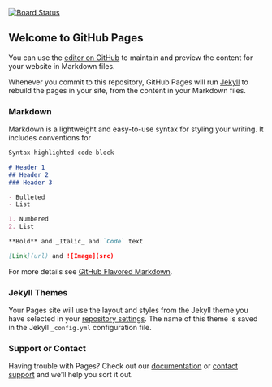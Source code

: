 [![Board Status](https://dev.azure.com/DeepBrainz/042f17eb-99a8-4e22-b301-d373141d1112/358af3d3-64dc-484a-8220-2d3d9f338fd6/_apis/work/boardbadge/e6a92fc2-b194-49a9-bc6b-2f1b158b9c8a)](https://dev.azure.com/DeepBrainz/042f17eb-99a8-4e22-b301-d373141d1112/_boards/board/t/358af3d3-64dc-484a-8220-2d3d9f338fd6/Microsoft.RequirementCategory)
## Welcome to GitHub Pages

You can use the [editor on GitHub](https://github.com/Deep-Brainz/deepbrainz.github.io/edit/master/README.md) to maintain and preview the content for your website in Markdown files.

Whenever you commit to this repository, GitHub Pages will run [Jekyll](https://jekyllrb.com/) to rebuild the pages in your site, from the content in your Markdown files.

### Markdown

Markdown is a lightweight and easy-to-use syntax for styling your writing. It includes conventions for

```markdown
Syntax highlighted code block

# Header 1
## Header 2
### Header 3

- Bulleted
- List

1. Numbered
2. List

**Bold** and _Italic_ and `Code` text

[Link](url) and ![Image](src)
```

For more details see [GitHub Flavored Markdown](https://guides.github.com/features/mastering-markdown/).

### Jekyll Themes

Your Pages site will use the layout and styles from the Jekyll theme you have selected in your [repository settings](https://github.com/Deep-Brainz/deepbrainz.github.io/settings). The name of this theme is saved in the Jekyll `_config.yml` configuration file.

### Support or Contact

Having trouble with Pages? Check out our [documentation](https://help.github.com/categories/github-pages-basics/) or [contact support](https://github.com/contact) and we’ll help you sort it out.

